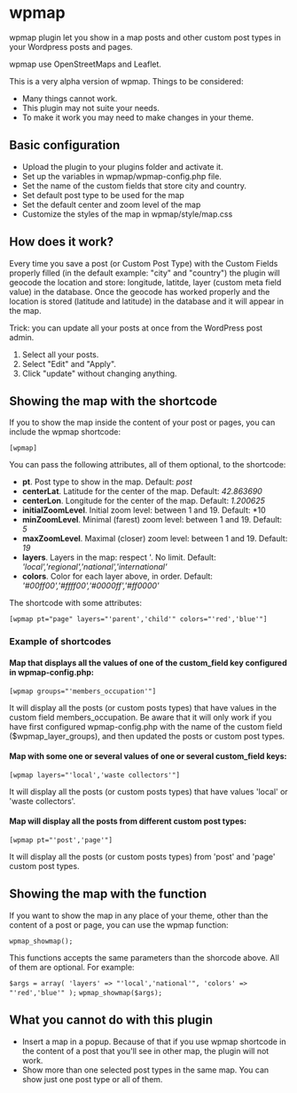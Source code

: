 wpmap
=====

wpmap plugin let you show in a map posts and other custom post types in your Wordpress posts and pages.

wpmap use OpenStreetMaps and Leaflet.

This is a very alpha version of wpmap. Things to be considered:

+ Many things cannot work.
+ This plugin may not suite your needs.
+ To make it work you may need to make changes in your theme.

## Basic configuration

+ Upload the plugin to your plugins folder and activate it.
+ Set up the variables in wpmap/wpmap-config.php file.
 + Set the name of the custom fields that store city and country.
 + Set default post type to be used for the map
 + Set the default center and zoom level of the map 
+ Customize the styles of the map in wpmap/style/map.css

## How does it work?
Every time you save a post (or Custom Post Type) with the Custom Fields properly filled (in the default example: "city" and "country") the plugin will geocode the location and store: longitude, latitde, layer (custom meta field value) in the database.
Once the geocode has worked properly and the location is stored (latitude and latitude) in the database and it will appear in the map.

Trick: you can update all your posts at once from the WordPress post admin.

1. Select all your posts.
2. Select "Edit" and "Apply".
3. Click "update" without changing anything.

## Showing the map with the shortcode
If you to show the map inside the content of your post or pages, you can include the wpmap shortcode:

`[wpmap]`

You can pass the following attributes, all of them optional, to the shortcode:

+ **pt**. Post type to show in the map. Default: *post*
+ **centerLat**. Latitude for the center of the map. Default: *42.863690*
+ **centerLon**. Longitude for the center of the map. Default: *1.200625*
+ **initialZoomLevel**. Initial zoom level: between 1 and 19. Default: *10
+ **minZoomLevel**. Minimal (farest) zoom level: between 1 and 19. Default: *5*
+ **maxZoomLevel**. Maximal (closer) zoom level: between 1 and 19. Default: *19*
+ **layers**. Layers in the map: respect '. No limit. Default: *'local','regional','national','international'* 
+ **colors**. Color for each layer above, in order. Default: *'#00ff00','#ffff00','#0000ff','#ff0000'*

The shortcode with some attributes:

`[wpmap pt="page" layers="'parent','child'" colors="'red','blue'"]`

### Example of shortcodes

#### Map that displays all the values of one of the custom_field key configured in wpmap-config.php:

`[wpmap groups="'members_occupation'"]`

It will display all the posts (or custom posts types) that have values in the custom field members_occupation. 
Be aware that it will only work if you have first configured wpmap-config.php with the name of the custom field ($wpmap_layer_groups), and then updated the posts or custom post types.

#### Map with some one or several values of one or several custom_field keys:

`[wpmap layers="'local','waste collectors'"]`

It will display all the posts (or custom posts types) that have values 'local' or 'waste collectors'. 

#### Map will display all the posts from different custom post types:

`[wpmap pt="'post','page'"]`

It will display all the posts (or custom posts types) from 'post' and 'page' custom post types.

## Showing the map with the function
If you want to show the map in any place of your theme, other than the content of a post or page, you can use the wpmap function:

`wpmap_showmap();`

This functions accepts the same parameters than the shorcode above. All of them are optional. For example:

`$args = array(
	'layers' => "'local','national'",
	'colors' => "'red','blue'"
);`
`wpmap_showmap($args);`

## What you cannot do with this plugin
+ Insert a map in a popup. Because of that if you use wpmap shortcode in the content of a post that you'll see in other map, the plugin will not work.
+ Show more than one selected post types in the same map. You can show just one post type or all of them.
